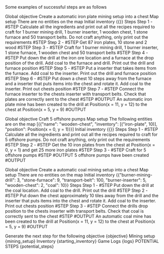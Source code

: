 Some examples of successful steps are as follows

Global objective
Create a automatic iron plate mining setup into a chest
Map setup
There are no entities on the map
Initial inventory
{{}}
Steps
Step 1 - #STEP Calculate all the ingredients and print out all the recipes required to craft for 1 burner mining drill, 1 burner inserter, 1 wooden chest, 1 stone furnace and 50 transport belts. Do not craft anything, only print out the requirements #STEP
Step 2 - #STEP Get 87 iron plates, 10 stone and 2 wood #STEP
Step 3 - #STEP Craft for 1 burner mining drill, 1 burner inserter, 1 stone furnace, 1 wooden chest and 50 transport belts #STEP
Step 4 - #STEP Put down the drill at the iron ore location and a furnace at the drop position of the drill. Add coal to the furnace and drill. Print out the drill and furnace position #STEP
Step 5 - #STEP Put a inserter that takes items from the furnace. Add coal to the inserter. Print out the drill and furnace position #STEP
Step 6 - #STEP Put down a chest 10 steps away from the furnace and a inserter that puts items into the chest and rotate it. Add coal to the inserter. Print out chests position #STEP
Step 7 - #STEP Connect the furnace inserter to the chests inserter with transport belts. Check that plates are correctly sent to the chest #STEP
#OUTPUT An automatic iron plate mine has been created to the drill at Position(x = 11, y = 12) to the chest at Position(x = 5, y = 9) #OUTPUT

Global objective
Craft 5 offshore pumps
Map setup
The following entities are on the map [{{"name": "wooden-chest", "inventory": [("iron-plate", 10)], "position": Position(x = 0, y = 1)}}]
Initial inventory
{{}}
Steps
Step 1 - #STEP Calculate all the ingredients and print out all the recipes required to craft for 5 offshore pumps. Do not craft anything, only print out the requirements #STEP
Step 2 - #STEP Get the 10 iron plates from the chest at Position(x = 0, y = 1) and get 25 more iron plates #STEP
Step 3 - #STEP Craft for 5 offshore pumps #STEP
#OUTPUT 5 offshore pumps have been created #OUTPUT

Global objective
Create a automatic coal mining setup into a chest
Map setup
There are no entities on the map
Initial inventory
{{"burner-mining-drill": 3,
                            "stone-furnace": 9,
                            "transport-belt": 100,
                            "burner-inserter": 5,
                            "wooden-chest": 2,
                            "coal": 10}}
Steps
Step 1 - #STEP Put down the drill at the coal location. Add coal to the drill. Print out the drill #STEP
Step 2 - #STEP Put down the chest approximately 10 tiles away from the drill and the inserter that puts items into the chest and rotate it. Add coal to the inserter. Print out chests position #STEP
Step 3 - #STEP Connect the drills drop position to the chests inserter with transport belts. Check that coal is correctly sent to the chest #STEP
#OUTPUT An automatic coal mine has been created to the drill at Position(x = 11, y = 12) to the chest at Position(x = 5, y = 9) #OUTPUT


Generate the next step for the following objective
{objective}
Mining setup
{mining_setup}
Inventory
{starting_inventory}
Game Logs
{logs}
POTENTIAL STEPS
{potential_steps}
